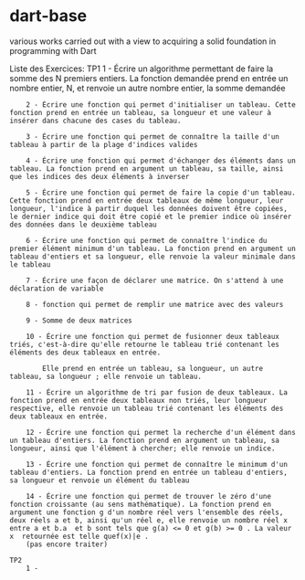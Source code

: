 # dart-base
various works carried out with a view to acquiring a solid foundation in programming with Dart

Liste des Exercices:
    TP1
        1 - Écrire un algorithme permettant de faire la somme des N premiers entiers. La fonction demandée prend en entrée un      nombre entier, N, et renvoie un autre nombre entier, la somme demandée

        2 - Écrire une fonction qui permet d'initialiser un tableau. Cette fonction prend en entrée un tableau, sa longueur et une valeur à insérer dans chacune des cases du tableau.

        3 - Écrire une fonction qui permet de connaître la taille d'un tableau à partir de la plage d'indices valides

        4 - Écrire une fonction qui permet d'échanger des éléments dans un tableau. La fonction prend en argument un tableau, sa taille, ainsi que les indices des deux éléments à inverser

        5 - Écrire une fonction qui permet de faire la copie d'un tableau. Cette fonction prend en entrée deux tableaux de même longueur, leur longueur, l'indice à partir duquel les données doivent être copiées, le dernier indice qui doit être copié et le premier indice où insérer des données dans le deuxième tableau

        6 - Écrire une fonction qui permet de connaître l'indice du premier élément minimum d'un tableau. La fonction prend en argument un tableau d'entiers et sa longueur, elle renvoie la valeur minimale dans le tableau

        7 - Écrire une façon de déclarer une matrice. On s'attend à une déclaration de variable

        8 - fonction qui permet de remplir une matrice avec des valeurs 

        9 - Somme de deux matrices

        10 - Écrire une fonction qui permet de fusionner deux tableaux triés, c'est-à-dire qu'elle retourne le tableau trié contenant les éléments des deux tableaux en entrée. 

            Elle prend en entrée un tableau, sa longueur, un autre tableau, sa longueur ; elle renvoie un tableau.

        11 - Écrire un algorithme de tri par fusion de deux tableaux. La fonction prend en entrée deux tableaux non triés, leur longueur respective, elle renvoie un tableau trié contenant les éléments des deux tableaux en entrée.

        12 - Écrire une fonction qui permet la recherche d'un élément dans un tableau d'entiers. La fonction prend en argument un tableau, sa longueur, ainsi que l'élément à chercher; elle renvoie un indice.

        13 - Écrire une fonction qui permet de connaître le minimum d'un tableau d'entiers. La fonction prend en entrée un tableau d'entiers, sa longueur et renvoie un élément du tableau

        14 - Écrire une fonction qui permet de trouver le zéro d'une fonction croissante (au sens mathématique). La fonction prend en argument une fonction g d'un nombre réel vers l'ensemble des réels, deux réels a et b, ainsi qu'un réel e, elle renvoie un nombre réel x entre a et b.a  et b sont tels que g(a) <= 0 et g(b) >= 0 . La valeur x  retournée est telle quef(x)|e .
        (pas encore traiter)
        
    TP2
        1 -

